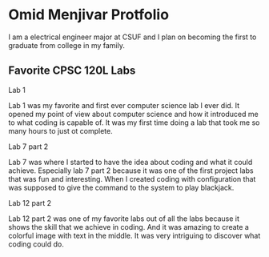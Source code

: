 
# Omid Menjivar Protfolio

I am a electrical engineer major at CSUF and I plan on becoming the first to graduate from college in my family. 

## Favorite CPSC 120L Labs

Lab 1

Lab 1 was my favorite and first ever computer science lab I ever did. It opened my point of view about computer science and how it introduced me to what coding is capable of. It was my first time doing a lab that took me so many hours to  just ot complete.   


Lab 7 part 2

Lab 7 was where I started to have the idea about coding and what it could achieve. Especially lab 7 part 2 because it was one of the first project labs that was fun and interesting. When I  created coding with configuration  that was supposed to give the command to the system to play blackjack. 

Lab 12 part 2

Lab 12 part 2 was one of my favorite labs out of all the labs because it shows the skill that we achieve in coding. And it was amazing to create a colorful image with text in the middle. It was very intriguing to discover what coding could do. 


